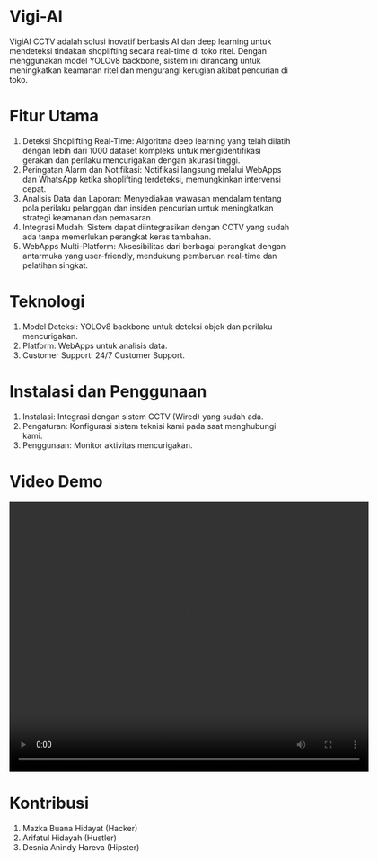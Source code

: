 # Vigi-AI
VigiAI CCTV adalah solusi inovatif berbasis AI dan deep learning untuk mendeteksi tindakan shoplifting secara real-time di toko ritel. Dengan menggunakan model YOLOv8 backbone, sistem ini dirancang untuk meningkatkan keamanan ritel dan mengurangi kerugian akibat pencurian di toko.

# Fitur Utama
1. Deteksi Shoplifting Real-Time: Algoritma deep learning yang telah dilatih dengan lebih dari 1000 dataset kompleks untuk mengidentifikasi gerakan dan perilaku mencurigakan dengan akurasi tinggi.
2. Peringatan Alarm dan Notifikasi: Notifikasi langsung melalui WebApps dan WhatsApp ketika shoplifting terdeteksi, memungkinkan intervensi cepat.
3. Analisis Data dan Laporan: Menyediakan wawasan mendalam tentang pola perilaku pelanggan dan insiden pencurian untuk meningkatkan strategi keamanan dan pemasaran.
4. Integrasi Mudah: Sistem dapat diintegrasikan dengan CCTV yang sudah ada tanpa memerlukan perangkat keras tambahan.
5. WebApps Multi-Platform: Aksesibilitas dari berbagai perangkat dengan antarmuka yang user-friendly, mendukung pembaruan real-time dan pelatihan singkat.

# Teknologi
1. Model Deteksi: YOLOv8 backbone untuk deteksi objek dan perilaku mencurigakan.
2. Platform: WebApps untuk analisis data.
3. Customer Support: 24/7 Customer Support.

# Instalasi dan Penggunaan
1. Instalasi: Integrasi dengan sistem CCTV (Wired) yang sudah ada.
2. Pengaturan: Konfigurasi sistem teknisi kami pada saat menghubungi kami.
3. Penggunaan: Monitor aktivitas mencurigakan.

# Video Demo
<video width="640" height="480" controls>
  <source src="assets/bandicam 2024-08-30 16-42-22-089.mp4" type="video/mp4">
  Your browser does not support the video tag.
</video>

# Kontribusi
1. Mazka Buana Hidayat (Hacker)
2. Arifatul Hidayah (Hustler)
3. Desnia Anindy Hareva (Hipster)
